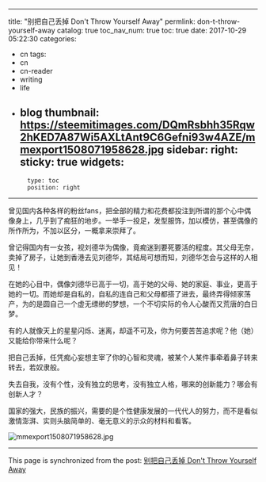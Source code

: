 
---
title: "别把自己丢掉  Don't Throw Yourself Away"
permlink: don-t-throw-yourself-away
catalog: true
toc_nav_num: true
toc: true
date: 2017-10-29 05:22:30
categories:
- cn
tags:
- cn
- cn-reader
- writing
- life
- blog
thumbnail: https://steemitimages.com/DQmRsbhh35Rqw2hKED7A87Wi5AXLtAnt9C6Gefni93w4AZE/mmexport1508071958628.jpg
sidebar:
    right:
        sticky: true
widgets:
    -
        type: toc
        position: right
---


曾见国内各种各样的粉丝fans，把全部的精力和花费都投注到所谓的那个心中偶像身上，几乎到了痴狂的地步。一举手一投足，发型服饰，加以模仿，甚至偶像的所作所为，不加以区分，一概拿来崇拜了。

曾记得国内有一女孩，视刘德华为偶像，竟痴迷到要死要活的程度。其父母无奈，卖掉了房子，让她到香港去见刘德华，其结局可想而知，刘德华怎会与这样的人相见！

在她的心目中，偶像刘德华已高于一切，高于她的父母、她的家庭、事业，更高于她的一切。而她却是自私的，自私的连自己和父母都搭了进去，最终弄得倾家荡产，为的是圆自己一个虚无缥缈的梦想，一个不切实际的令人心酸而又荒唐的白日梦。

有的人就像天上的星星闪烁、迷离，却遥不可及，你为何要苦苦追求呢？他（她）又能给你带来什么呢？

把自己丢掉，任凭痴心妄想主宰了你的心智和灵魂，被某个人某件事牵着鼻子转来转去，若奴隶般。

失去自我，没有个性，没有独立的思考，没有独立人格，哪来的创新能力？哪会有创新人才？

国家的强大，民族的振兴，需要的是个性健康发展的一代代人的努力，而不是看似激情澎湃、实则头脑简单的、毫无意义的示众的材料和看客。


![mmexport1508071958628.jpg](https://steemitimages.com/DQmRsbhh35Rqw2hKED7A87Wi5AXLtAnt9C6Gefni93w4AZE/mmexport1508071958628.jpg)

- - -

This page is synchronized from the post: [别把自己丢掉  Don't Throw Yourself Away](https://steemit.com/@bring/don-t-throw-yourself-away)
